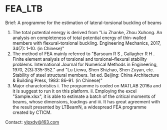 # FEA_LTB
Brief: A programme for the estimation of lateral-torsional buckling of beams
1. The total potential energy is derived from "Liu Zhanke, Zhou Xuhong. An analysis on completeness of total potential energy of thin-walled members with flexural-torsional buckling. Engineering Mechanics, 2017, 34(7): 1–10. (in Chinese)"
2. The method of FEA mainly referred to "Barsoum R S , Gallagher R H . Finite element analysis of torsional and torsional–flexural stability problems. International Journal for Numerical Methods in Engineering, 1970, 2(3):335-352." 
and "Lu Liewu, Shen Shizhao, Shen Zuyan, etc. Stability of steel structural members. 1st ed. Beijing: China Architecture & Building Press, 1983: 86–91. (in Chinese)"
3. Major charactoristics
i. The programme is coded on MATLAB 2016a and it is suggest to run it on this platform.
ii. Employing the excel "Sample.xlsx", it is able to estimate a batch of the critical moments of beams, whose dimensions, loadings and iii. It has great agreement with the result presented by LTBeamN, a widespread FEA programme created by CTICM.  

Contact:
ylpxdy@163.com
